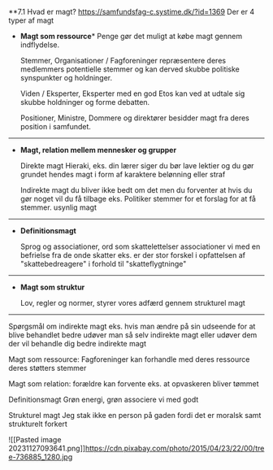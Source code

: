 **7.1 Hvad er magt?
https://samfundsfag-c.systime.dk/?id=1369
Der er 4 typer af magt 

* **Magt som ressource***
  Penge gør det muligt at købe magt gennem indflydelse. 
  
  Stemmer, Organisationer / Fagforeninger repræsentere deres medlemmers potentielle stemmer og kan derved skubbe politiske synspunkter og holdninger.
  
  Viden / Eksperter, Eksperter med en god Etos kan ved at udtale sig skubbe holdninger og forme debatten.
  
  Positioner, Ministre, Dommere og direktører besidder magt fra deres position i samfundet.
---
* **Magt, relation mellem mennesker og grupper**
  
  Direkte magt Hieraki, eks. din lærer siger du bør lave lektier og du gør grundet hendes magt i form af karaktere 
  belønning eller straf 
  
  Indirekte magt du bliver ikke bedt om det men du forventer at hvis du gør noget vil du få tilbage eks. Politiker stemmer for et forslag for at få stemmer.
  usynlig magt
----
* **Definitionsmagt**
  
  Sprog og associationer, ord som skattelettelser associationer vi med en befrielse fra de onde skatter eks. er der stor forskel i opfattelsen af "skattebedreagere" i forhold til "skatteflygtninge"
---
* **Magt som struktur**
  
  Lov, regler og normer, styrer vores adfærd gennem strukturel magt 
---
Spørgsmål om indirekte magt 
eks. hvis man ændre på sin udseende for at blive behandlet bedre udøver man så selv indirekte magt eller udøver dem der vil behandle dig bedre indirekte magt 


Magt som ressource:
Fagforeninger kan forhandle med deres ressource deres støtters stemmer 

Magt som relation:
forældre kan forvente eks. at opvaskeren bliver tømmet 

Definitionsmagt 
Grøn energi, grøn associere vi med godt 

Strukturel magt 
Jeg stak ikke en person på gaden fordi det er moralsk samt strukturelt forkert 

![[Pasted image 20231127093641.png]]https://cdn.pixabay.com/photo/2015/04/23/22/00/tree-736885_1280.jpg

